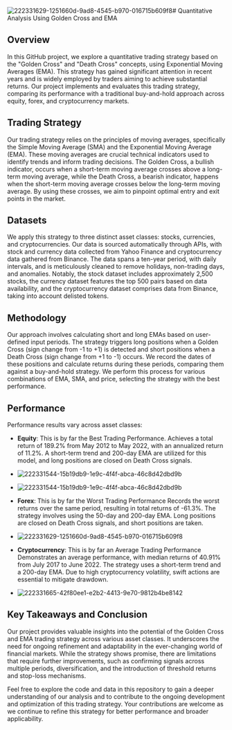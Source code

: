 ![222331629-1251660d-9ad8-4545-b970-016715b609f8](https://github.com/MayankBharati/Quant-Trading-Project/assets/75744167/9540d5fc-6fa5-4b58-90ce-837eb5da4c4d)# Quantitative Analysis Using Golden Cross and EMA

## Overview

In this GitHub project, we explore a quantitative trading strategy based on the "Golden Cross" and "Death Cross" concepts, using Exponential Moving Averages (EMA). This strategy has gained significant attention in recent years and is widely employed by traders aiming to achieve substantial returns. Our project implements and evaluates this trading strategy, comparing its performance with a traditional buy-and-hold approach across equity, forex, and cryptocurrency markets.

## Trading Strategy

Our trading strategy relies on the principles of moving averages, specifically the Simple Moving Average (SMA) and the Exponential Moving Average (EMA). These moving averages are crucial technical indicators used to identify trends and inform trading decisions. The Golden Cross, a bullish indicator, occurs when a short-term moving average crosses above a long-term moving average, while the Death Cross, a bearish indicator, happens when the short-term moving average crosses below the long-term moving average. By using these crosses, we aim to pinpoint optimal entry and exit points in the market.

## Datasets

We apply this strategy to three distinct asset classes: stocks, currencies, and cryptocurrencies. Our data is sourced automatically through APIs, with stock and currency data collected from Yahoo Finance and cryptocurrency data gathered from Binance. The data spans a ten-year period, with daily intervals, and is meticulously cleaned to remove holidays, non-trading days, and anomalies. Notably, the stock dataset includes approximately 2,500 stocks, the currency dataset features the top 500 pairs based on data availability, and the cryptocurrency dataset comprises data from Binance, taking into account delisted tokens.

## Methodology

Our approach involves calculating short and long EMAs based on user-defined input periods. The strategy triggers long positions when a Golden Cross (sign change from -1 to +1) is detected and short positions when a Death Cross (sign change from +1 to -1) occurs. We record the dates of these positions and calculate returns during these periods, comparing them against a buy-and-hold strategy. We perform this process for various combinations of EMA, SMA, and price, selecting the strategy with the best performance.

## Performance

Performance results vary across asset classes:

- **Equity**: This is by far the Best Trading Performance. Achieves a total return of 189.2% from May 2012 to May 2022, with an annualized return of 11.2%. A short-term trend and 200-day EMA are utilized for this model, and long positions are closed on Death Cross signals.
- ![222331544-15b19db9-1e9c-4f4f-abca-46c8d42dbd9b](https://github.com/MayankBharati/Quant-Trading-Project/assets/75744167/25d84cdb-5741-48d9-a94e-634630934090)
- ![222331544-15b19db9-1e9c-4f4f-abca-46c8d42dbd9b](https://github.com/MayankBharati/Quant-Trading-Project/assets/75744167/7a5ff0b2-5b66-46da-9838-92497c56afe2)





- **Forex**: This is by far the Worst Trading Performance  Records the worst returns over the same period, resulting in total returns of -61.3%. The strategy involves using the 50-day and 200-day EMA. Long positions are closed on Death Cross signals, and short positions are taken.
- ![222331629-1251660d-9ad8-4545-b970-016715b609f8](https://github.com/MayankBharati/Quant-Trading-Project/assets/75744167/a18bc6df-20e6-42ec-b936-b2ac468d3bd4)


- **Cryptocurrency**: This is by far an Average Trading Performance  Demonstrates an average performance, with median returns of 40.91% from July 2017 to June 2022. The strategy uses a short-term trend and a 200-day EMA. Due to high cryptocurrency volatility, swift actions are essential to mitigate drawdown.
- ![222331665-42f80ee1-e2b2-4413-9e70-9812b4be8142](https://github.com/MayankBharati/Quant-Trading-Project/assets/75744167/dc9a9684-b203-4388-97d0-13fb03e9fb21)


## Key Takeaways and Conclusion

Our project provides valuable insights into the potential of the Golden Cross and EMA trading strategy across various asset classes. It underscores the need for ongoing refinement and adaptability in the ever-changing world of financial markets. While the strategy shows promise, there are limitations that require further improvements, such as confirming signals across multiple periods, diversification, and the introduction of threshold returns and stop-loss mechanisms.

Feel free to explore the code and data in this repository to gain a deeper understanding of our analysis and to contribute to the ongoing development and optimization of this trading strategy. Your contributions are welcome as we continue to refine this strategy for better performance and broader applicability.
